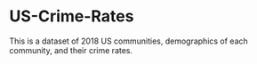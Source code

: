 # US-Crime-Rates
This is a dataset of 2018 US communities, demographics of each community, and their crime rates.
